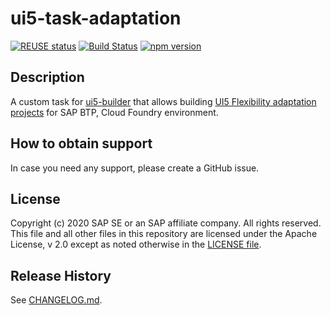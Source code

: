 # ui5-task-adaptation
[![REUSE status](https://api.reuse.software/badge/github.com/SAP/ui5-task-adaptation)](https://api.reuse.software/info/github.com/SAP/ui5-task-adaptation)
[![Build Status](https://app.travis-ci.com/SAP/ui5-task-adaptation.svg?branch=main)](https://app.travis-ci.com/github/SAP/ui5-task-adaptation)
[![npm version](https://badge.fury.io/js/@ui5%2Ftask-adaptation.svg)](https://badge.fury.io/js/@ui5%2Ftask-adaptation)

## Description
A custom task for [ui5-builder](https://github.com/SAP/ui5-builder) that allows building [UI5 Flexibility adaptation projects](https://help.sap.com/viewer/584e0bcbfd4a4aff91c815cefa0bce2d/Cloud/en-US/019b0c38a6b043d1a66b11d992eed290.html) for SAP BTP, Cloud Foundry environment.

## How to obtain support
In case you need any support, please create a GitHub issue.

## License
Copyright (c) 2020 SAP SE or an SAP affiliate company. All rights reserved. This file and all other files in this repository are licensed under the Apache License, v 2.0 except as noted otherwise in the [LICENSE file](LICENSE).

## Release History
See [CHANGELOG.md](CHANGELOG.md).